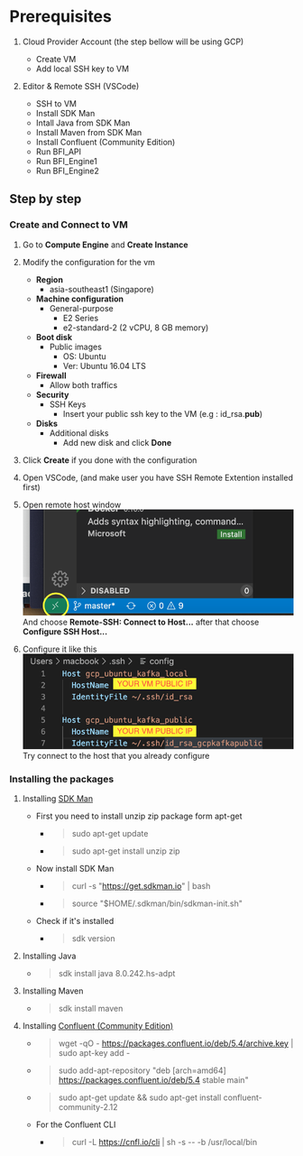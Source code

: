 # Prerequisites

1. Cloud Provider Account (the step bellow will be using GCP)
    - Create VM
    - Add local SSH key to VM

2. Editor & Remote SSH (VSCode)
    - SSH to VM
    - Install SDK Man
    - Intall Java from SDK Man
    - Install Maven from SDK Man
    - Install Confluent (Community Edition)
    - Run BFI_API
    - Run BFI_Engine1
    - Run BFI_Engine2

## Step by step

### Create and Connect to VM

1. Go to **Compute Engine** and **Create Instance**

2. Modify the configuration for the vm
    - **Region**
        - asia-southeast1 (Singapore)
    - **Machine configuration**
        - General-purpose
            - E2 Series
            - e2-standard-2 (2 vCPU, 8 GB memory)
    - **Boot disk**
        - Public images
            - OS: Ubuntu
            - Ver: Ubuntu 16.04 LTS
    - **Firewall**
        - Allow both traffics
    - **Security**
        - SSH Keys
            - Insert your public ssh key to the VM (e.g : id_rsa.**pub**)
    - **Disks**
        - Additional disks
            - Add new disk and click **Done**

3. Click **Create** if you done with the configuration

4. Open VSCode, (and make user you have SSH Remote Extention installed first)

5. Open remote host window
![alt](./images/remote_host_icon.png)
And choose **Remote-SSH: Connect to Host...** after that choose **Configure SSH Host...**

6. Configure it like this
![alt](./images/your_public_ip.png)
Try connect to the host that you already configure

### Installing the packages

1. Installing [SDK Man](https://sdkman.io/install)
    - First you need to install unzip zip package form apt-get
        - > sudo apt-get update
        - > sudo apt-get install unzip zip
    - Now install SDK Man
        - > curl -s "<https://get.sdkman.io>" | bash
        - > source "$HOME/.sdkman/bin/sdkman-init.sh"
    - Check if it's installed
        - > sdk version

2. Installing Java
    - > sdk install java 8.0.242.hs-adpt

3. Installing Maven
    - > sdk install maven

4. Installing [Confluent (Community Edition)](https://docs.confluent.io/current/installation/installing_cp/deb-ubuntu.html#systemd-ubuntu-debian-install)
    - > wget -qO - <https://packages.confluent.io/deb/5.4/archive.key> | sudo apt-key add -
    - > sudo add-apt-repository "deb [arch=amd64] <https://packages.confluent.io/deb/5.4> stable main"
    - > sudo apt-get update && sudo apt-get install confluent-community-2.12
    - For the Confluent CLI
        - > curl -L <https://cnfl.io/cli> | sh -s -- -b /usr/local/bin
